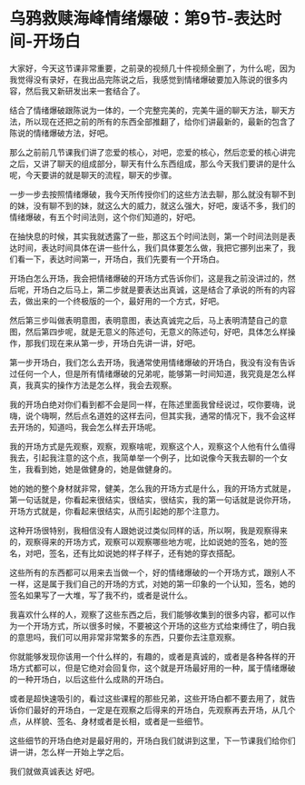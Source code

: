 # 乌鸦救赎海峰情绪爆破：第9节-表达时间-开场白

大家好，今天这节课非常重要，之前录的视频几十件视频全删了，为什么呢，因为我觉得没有录好，在我出品完陈说之后，我感觉到情绪爆破要加入陈说的很多内容，然后我又新研发出来一套结合了。

结合了情绪爆破跟陈说为一体的，一个完整完美的，完美牛逼的聊天方法，聊天方法，所以现在还把之前的所有的东西全部推翻了，给你们讲最新的，最新的包含了陈说的情绪爆破方法，好吧。

那么之前前几节课我们讲了恋爱的核心，对吧，恋爱的核心，然后恋爱的核心讲完之后，又讲了聊天的组成部分，聊天有什么东西组成，那么今天我们要讲的是什么呢，今天要讲的就是聊天的流程，聊天的步骤。

一步一步去按照情绪爆破，我今天所传授你们的这些方法去聊，那么就没有聊不到的妹，没有聊不到的妹，就这么大的威力，就这么强大，好吧，废话不多，我们的情绪爆破，有五个时间法则，这个你们知道的，好吧。

在抽快息的时候，其实我就透露了一些，那这五个时间法则，第一个时间法则是表达时间，表达时间具体在讲一些什么，我们具体要怎么做，我把它挪列出来了，我们看一下，表达时间第一，开场白，我们先要有一个开场白。

开场白怎么开场，我会把情绪爆破的开场方式告诉你们，这是我之前没讲过的，然后呢，开场白之后马上，第二步就是要表达出真诚，这是结合了承说的所有的内容去，做出来的一个终极版的一个，最好用的一个方式，好吧。

然后第三步叫做表明意图，表明意图，表达真诚完之后，马上表明清楚自己的意图，然后第四步呢，就是无意义的陈述句，无意义的陈述句，好吧，具体怎么样操作，那我们现在来从第一步，开场白先讲一讲，好吧。

第一步开场白，我们怎么去开场，我通常使用情绪爆破的开场白，我没有没有告诉过任何一个人，但是所有情绪爆破的兄弟呢，能够第一时间知道，我究竟是怎么样真，我真实的操作方法是怎么样，我会去观察。

我的开场白绝对你们看到都不会是同一样，在陈述里面我曾经说过，哎你要嗨，说嗨，说个嗨啊，然后点名道姓的这样去问，但其实我，通常的情况下，我不会这样去开场的，知道吗，我会怎么样去开场呢。

我的开场方式是先观察，观察，观察啥呢，观察这个人，观察这个人他有什么值得我去，引起我注意的这个点，我简单举一个例子，比如说像今天我去聊的一个女生，我看到她，她是做健身的，她是做健身的。

她的她的整个身材就非常，健美，怎么我的开场方式是什么，我的开场方式就是，第一句话就是，你看起来很结实，很结实，很结实，我的第一句话就是说你开场，开场方式就是，你看起来很结实，从而引起她的那个注意力。

这种开场很特别，我相信没有人跟她说过类似同样的话，所以啊，我是观察得来的，观察得来的开场方式，观察可以观察哪些地方呢，比如说她的签名，她的签名，对吧，签名，还有比如说她的样子样子，还有她的穿衣搭配。

这些所有的东西都可以用来去当做一个，好的情绪爆破的一个开场方式，跟别人不一样，这是属于我们自己的开场的方式，对她的第一印象的一个认知，签名，她的签名如果写了一大堆，写了我不约，或者是说什么。

我喜欢什么样的人，观察了这些东西之后，我们能够收集到的很多内容，都可以作为一个开场方式，所以很多时候，不要被这个开场的这些方式给束缚住了，明白我的意思吗，我们可以用非常非常繁多的东西，只要你去注意观察。

你就能够发现你该用一个什么样的，有趣的，或者是真诚的，或者是各种各样的开场方式都可以，但是它绝对会回复你，这个就是开场最好用的一种，属于情绪爆破的一种开场白，以后这些什么成熟的开场白。

或者是超快速吸引的，看过这些课程的那些兄弟，这些开场白都不要去用了，就告诉你们最好的开场白，一定是在观察之后得来的开场白，先观察再去开场，从几个点，从样貌、签名、身材或者是长相，或者是一些细节。

这些细节的开场白绝对是最好用的，开场白我们就讲到这里，下一节课我们给你们讲一讲，怎么样一开始上学之后。

我们就做真诚表达 好吧。